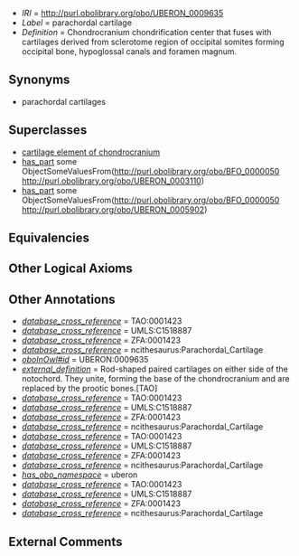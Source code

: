  * *IRI* = http://purl.obolibrary.org/obo/UBERON_0009635
 * *Label* = parachordal cartilage
 * *Definition* = Chondrocranium chondrification center that fuses with cartilages derived from sclerotome region of occipital somites forming occipital bone, hypoglossal canals and foramen magnum.

## Synonyms

 * parachordal cartilages

## Superclasses

 * [cartilage element of chondrocranium](../../UBERON/32/UBERON_0003932.md)
 * [has_part](../../BFO/51/BFO_0000051.md) some ObjectSomeValuesFrom(<http://purl.obolibrary.org/obo/BFO_0000050> <http://purl.obolibrary.org/obo/UBERON_0003110>)
 * [has_part](../../BFO/51/BFO_0000051.md) some ObjectSomeValuesFrom(<http://purl.obolibrary.org/obo/BFO_0000050> <http://purl.obolibrary.org/obo/UBERON_0005902>)

## Equivalencies


## Other Logical Axioms


## Other Annotations

 * *[database_cross_reference](../../ef/oboInOwl#hasDbXref.md)* = TAO:0001423
 * *[database_cross_reference](../../ef/oboInOwl#hasDbXref.md)* = UMLS:C1518887
 * *[database_cross_reference](../../ef/oboInOwl#hasDbXref.md)* = ZFA:0001423
 * *[database_cross_reference](../../ef/oboInOwl#hasDbXref.md)* = ncithesaurus:Parachordal_Cartilage
 * *[oboInOwl#id](../../id/oboInOwl#id.md)* = UBERON:0009635
 * *[external_definition](../../UBPROP/01/UBPROP_0000001.md)* = Rod-shaped paired cartilages on either side of the notochord. They unite, forming the base of the chondrocranium and are replaced by the prootic bones.[TAO]
 * *[database_cross_reference](../../ef/oboInOwl#hasDbXref.md)* = TAO:0001423
 * *[database_cross_reference](../../ef/oboInOwl#hasDbXref.md)* = UMLS:C1518887
 * *[database_cross_reference](../../ef/oboInOwl#hasDbXref.md)* = ZFA:0001423
 * *[database_cross_reference](../../ef/oboInOwl#hasDbXref.md)* = ncithesaurus:Parachordal_Cartilage
 * *[database_cross_reference](../../ef/oboInOwl#hasDbXref.md)* = TAO:0001423
 * *[database_cross_reference](../../ef/oboInOwl#hasDbXref.md)* = UMLS:C1518887
 * *[database_cross_reference](../../ef/oboInOwl#hasDbXref.md)* = ZFA:0001423
 * *[database_cross_reference](../../ef/oboInOwl#hasDbXref.md)* = ncithesaurus:Parachordal_Cartilage
 * *[has_obo_namespace](../../ce/oboInOwl#hasOBONamespace.md)* = uberon
 * *[database_cross_reference](../../ef/oboInOwl#hasDbXref.md)* = TAO:0001423
 * *[database_cross_reference](../../ef/oboInOwl#hasDbXref.md)* = UMLS:C1518887
 * *[database_cross_reference](../../ef/oboInOwl#hasDbXref.md)* = ZFA:0001423
 * *[database_cross_reference](../../ef/oboInOwl#hasDbXref.md)* = ncithesaurus:Parachordal_Cartilage

## External Comments

